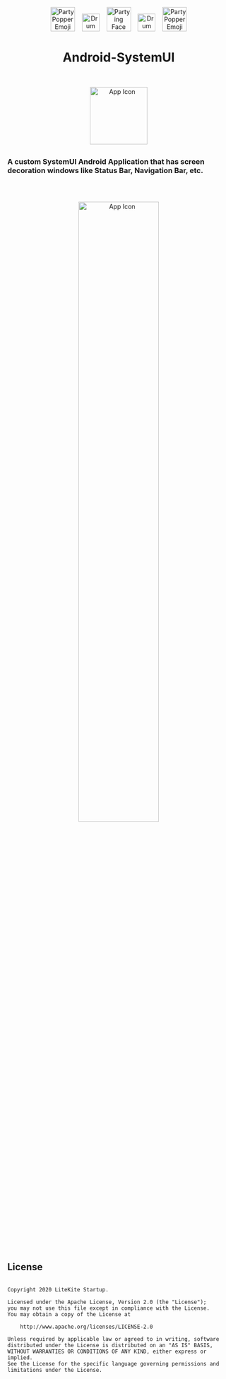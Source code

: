 <p align="center">
    <img src="https://github.com/svignesh93/Android-SystemUI/blob/assets/assets/party-popper.png" alt="Party Popper Emoji" width="55" />
    <img src="https://github.com/svignesh93/Android-SystemUI/blob/assets/assets/drum.png" alt="Drum moji" width="40" hspace="12" />
    <img src="https://github.com/svignesh93/Android-SystemUI/blob/assets/assets/partying-face.png" alt="Partying Face Emoji" width="55" />
    <img src="https://github.com/svignesh93/Android-SystemUI/blob/assets/assets/drum.png" alt="Drum Emoji" width="40" hspace="12" />
    <img src="https://github.com/svignesh93/Android-SystemUI/blob/assets/assets/party-popper.png" alt="Party Popper Emoji" width="55" />
</p>

<h1 align="center">Android-SystemUI</h1>

<br>

<p align="center">
    <img src="https://github.com/svignesh93/Android-SystemUI/blob/main/app/src/main/ic_launcher-web.png" alt="App Icon" width="130" />
</p>

##

### A custom SystemUI Android Application that has screen decoration windows like Status Bar, Navigation Bar, etc.

##

<br>

<p align="center">
    <img src="https://github.com/svignesh93/Android-SystemUI/blob/assets/assets/system_ui_status_and_nav_bar.png" alt="App Icon" width="60%" />
</p>

<br>

## License

~~~

Copyright 2020 LiteKite Startup.

Licensed under the Apache License, Version 2.0 (the "License");
you may not use this file except in compliance with the License.
You may obtain a copy of the License at

    http://www.apache.org/licenses/LICENSE-2.0

Unless required by applicable law or agreed to in writing, software
distributed under the License is distributed on an "AS IS" BASIS, 
WITHOUT WARRANTIES OR CONDITIONS OF ANY KIND, either express or implied.
See the License for the specific language governing permissions and
limitations under the License.

~~~